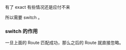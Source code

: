 有了 exact 有些情况还是应付不来

<Route path="/about" component={About}/>
<Route path="/:user" component={User}/>
<Route component={NoMatch}/>
所以需要 switch 。

### switch 的作用

一旦上面的 Route 匹配成功，那么之后的 Route 就直接忽略。
